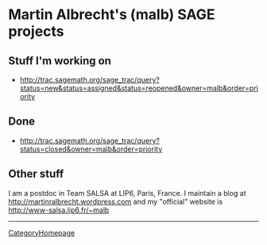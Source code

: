 

# Martin Albrecht's (malb) SAGE projects


## Stuff I'm working on

   * <a href="http://trac.sagemath.org/sage_trac/query?status=new&amp;status=assigned&amp;status=reopened&amp;owner=malb&amp;order=priority">http://trac.sagemath.org/sage_trac/query?status=new&status=assigned&status=reopened&owner=malb&order=priority</a> 

## Done

   * <a href="http://trac.sagemath.org/sage_trac/query?status=closed&amp;owner=malb&amp;order=priority">http://trac.sagemath.org/sage_trac/query?status=closed&owner=malb&order=priority</a> 

## Other stuff

I am a postdoc in Team SALSA at LIP6, Paris, France. I maintain a blog at <a href="http://martinralbrecht.wordpress.com">http://martinralbrecht.wordpress.com</a> and my "official" website is <a href="http://www-salsa.lip6.fr/~malb">http://www-salsa.lip6.fr/~malb</a> 



---

 <a href="/CategoryHomepage">CategoryHomepage</a> 
